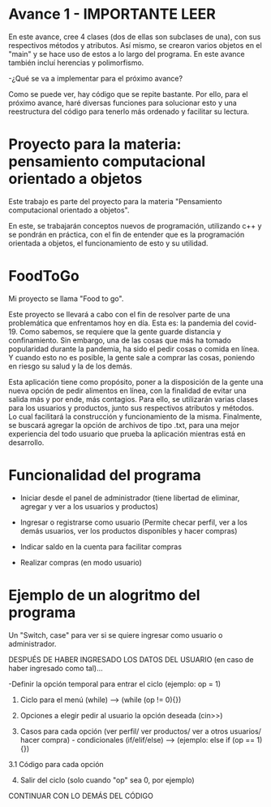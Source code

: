 # Avance 1 - IMPORTANTE LEER
En este avance, cree 4 clases (dos de ellas son subclases de una), con sus respectivos métodos y atributos.
Así mismo, se crearon varios objetos en el "main" y se hace uso de estos a lo largo del programa.
En este avance también incluí herencias y polimorfismo.

-¿Qué se va a implementar para el próximo avance?

Como se puede ver, hay código que se repite bastante. Por ello, para el próximo avance, haré diversas funciones para   solucionar esto y una reestructura del código para tenerlo más ordenado y facilitar su lectura.


# Proyecto para la materia: pensamiento computacional orientado a objetos
Este trabajo es parte del proyecto para la materia "Pensamiento computacional orientado a objetos".

En este, se trabajarán conceptos nuevos de programación, utilizando c++ y se pondrán en práctica, con el fin de entender que es la programación orientada a objetos, el funcionamiento de esto y su utilidad.

# FoodToGo
Mi proyecto se llama "Food to go".

Este proyecto se llevará a cabo con el fin de resolver parte de una problemática que enfrentamos hoy en día. Esta es: la pandemia del covid-19.
Como sabemos, se requiere que la gente guarde distancia y confinamiento. Sin embargo, una de las cosas que más ha tomado popularidad durante la pandemia, ha sido el pedir cosas o comida en línea. Y cuando esto no es posible, la gente sale a comprar las cosas, poniendo en riesgo su salud y la de los demás.

Esta aplicación tiene como propósito, poner a la disposición de la gente una nueva opción de pedir alimentos en línea, con la finalidad de evitar una salida más y por ende, más contagios.
Para ello, se utilizarán varias clases para los usuarios y productos, junto sus respectivos atributos y métodos. Lo cual facilitará la construcción y funcionamiento de la misma. Finalmente, se buscará agregar la opción de archivos de tipo .txt, para una mejor experiencia del todo usuario que prueba la aplicación mientras está en desarrollo.

# Funcionalidad del programa

- Iniciar desde el panel de administrador (tiene libertad de eliminar, agregar y ver a los usuarios y productos)

- Ingresar o registrarse como usuario (Permite checar perfil, ver a los demás usuarios, ver los productos disponibles y hacer compras)

- Indicar saldo en la cuenta para facilitar compras

- Realizar compras (en modo usuario)

# Ejemplo de un alogritmo del programa

Un "Switch, case" para ver si se quiere ingresar como usuario o administrador.

DESPUÉS DE HABER INGRESADO LOS DATOS DEL USUARIO (en caso de haber ingresado como tal)...

-Definir la opción temporal para entrar el ciclo (ejemplo: op = 1)

   1. Ciclo para el menú (while) --> (while (op != 0){})
   
   2. Opciones a elegir
      pedir al usuario la opción deseada (cin>>)
      
   3. Casos para cada opción (ver perfil/ ver productos/ ver a otros usuarios/ hacer compra) - condicionales (if/elif/else) --> (ejemplo:       else if (op == 1){}) 
   
   3.1 Código para cada opción
   
   4. Salir del ciclo (solo cuando "op" sea 0, por ejemplo)

CONTINUAR CON LO DEMÁS DEL CÓDIGO
